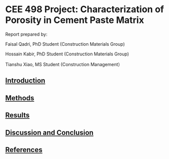 # CEE 498 Project: Characterization of Porosity in Cement Paste Matrix


Report prepared by:



Faisal Qadri, PhD Student (Construction Materials Group)

Hossain Kabir, PhD Student (Construction Materials Group)

Tianshu Xiao, MS Student (Construction Management）



## [Introduction](Introduction.md)

## [Methods](Methods.md)

## [Results](Results.md)

## [Discussion and Conclusion](Discussion.md)

## [References](References.md)
